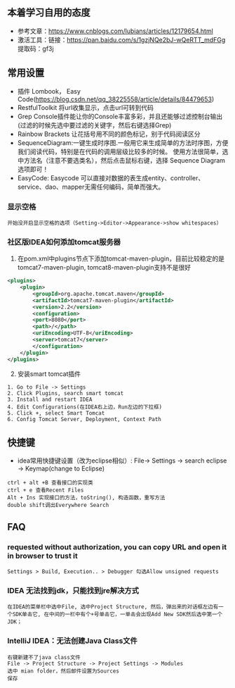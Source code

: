 ## 本着学习自用的态度
* 参考文章：https://www.cnblogs.com/lubians/articles/12179654.html
* 激活工具：链接：https://pan.baidu.com/s/1gzjNQe2bJ-wQeRTT_mdFGg 提取码：gf3j

## 常用设置
* 插件 Lombook， Easy Code(https://blog.csdn.net/qq_38225558/article/details/84479653)
* RestfulToolkit 将url收集显示，点击url可转到代码
* Grep Console插件能让你的Console丰富多彩，并且还能够过滤控制台输出(过滤的时候先选中要过滤的关键字，然后右键选择Grep)
* Rainbow Brackets 让花括号用不同的颜色标记，别于代码阅读区分
* SequenceDiagram:一键生成时序图.一般用它来生成简单的方法时序图，方便我们阅读代码，特别是在代码的调用层级比较多的时候。
使用方法很简单，选中方法名（注意不要选类名），然后点击鼠标右键，选择 Sequence Diagram 选项即可！
* EasyCode: Easycode 可以直接对数据的表生成entity、controller、service、dao、mapper无需任何编码，简单而强大。

### 显示空格
```
开始没开启显示空格的选项（Setting->Editor->Appearance->show whitespaces）
```

### 社区版IDEA如何添加tomcat服务器
1. 在pom.xml中plugins节点下添加tomcat-maven-plugin，目前比较稳定的是tomcat7-maven-plugin, tomcat8-maven-plugin支持不是很好
```xml
<plugins>
    <plugin>
        <groupId>org.apache.tomcat.maven</groupId>
        <artifactId>tomcat7-maven-plugin</artifactId>
        <version>2.2</version>
        <configuration>
        <port>8080</port>
        <path>/</path>
        <uriEncoding>UTF-8</uriEncoding>
        <server>tomcat7</server>
        </configuration>
    </plugin>
</plugins>
```

2. 安装smart tomcat插件
```
1. Go to File -> Settings
2. Click Plugins, search smart tomcat
3. Install and restart IDEA
4. Edit Configurations(在IDEA右上边，Run左边的下拉框)
5. Click +, select Smart Tomcat
6. Config Tomcat Server, Deployment, Context Path
```

## 快捷键
* idea常用快捷键设置（改为eclipse相似）: File-> Settings -> search eclipse -> Keymap(change to Eclipse)
```
ctrl + alt +B 查看接口的实现类
ctrl + e 查看Recent Files
Alt + Ins 实现接口的方法，toString(), 构造函数，重写方法
double shift调出Everywhere Search
```
## FAQ
### requested without authorization,  you can copy URL and open it in browser to trust it
```
Settings > Build, Execution.. > Debugger 勾选Allow unsigned requests
```
### IDEA 无法找到jdk，只能找到jre解决方式
```
在IDEA的菜单栏中选中File, 选中Project Structure, 然后，弹出来的对话框左边有一个SDK单击它, 在中间的一栏中有个+号单击它，一单击会出现Add New SDK然后选中第一个JDK；
```
### IntelliJ IDEA：无法创建Java Class文件
```
右键新建不了java class文件
File -> Project Structure -> Project Settings -> Modules
选中 mian folder，然后邮件设置为Sources
保存
```
